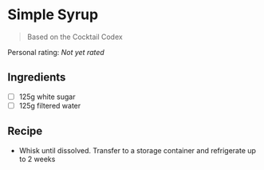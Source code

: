 # Simple Syrup

> Based on the Cocktail Codex

<!-- {cts} rating=0; (User can specify rating on scale of 1-5) -->

Personal rating: *Not yet rated*

<!-- {cte} -->

<!-- {cts} name_image=None; (User can specify image name) -->

<!-- TODO: Capture image -->

<!-- {cte} -->

## Ingredients

- [ ] 125g white sugar
- [ ] 125g filtered water

## Recipe

- Whisk until dissolved. Transfer to a storage container and refrigerate up to 2 weeks
